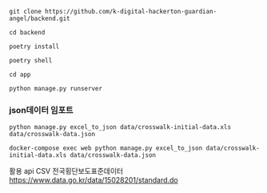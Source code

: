 ```
git clone https://github.com/k-digital-hackerton-guardian-angel/backend.git
```

```
cd backend
```

```
poetry install
```

```
poetry shell
```

```
cd app
```

```
python manage.py runserver
```




### json데이터 임포트
```
python manage.py excel_to_json data/crosswalk-initial-data.xls data/crosswalk-data.json
```

```
docker-compose exec web python manage.py excel_to_json data/crosswalk-initial-data.xls data/crosswalk-data.json
```





활용 api
CSV 전국횡단보도표준데이터
https://www.data.go.kr/data/15028201/standard.do